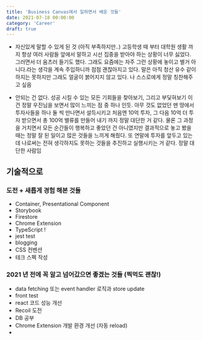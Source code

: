 ```yaml
---
title: 'Business Canvas에서 일하면서 배운 것들'
date: 2021-07-18 00:00:00
category: 'Career'
draft: true
---
```


- 자신있게 말할 수 있게 된 것 (아직 부족하지만..)
  고등학생 때 부터 대학원 생활 까지 항상 여러 사람들 앞에서 말하고 시선 집중을 받아야 하는 상황이 너무 싫었다. 그러면서 더 움츠러 들기도 했다. 그래도 요즘에는 자주 그런 상황에 놓이고 별거 아니다.라는 생각을 계속 주입하니까 점점 괜찮아지고 있다. 말은 아직 청산 유수 같이 하지는 못하지만 그래도 얼굴이 붉어지지 않고 있다. 나 스스로에게 정말 칭찬해주고 싶음

- 안되는 건 없다. 성공 시킬 수 있는 모든 기회들을 찾아보기, 그리고 부딫혀보기
  이건 정말 우진님을 보면서 많이 느끼는 점 중 하나 인듯. 아무 것도 없었던 맨 땅에서 투자사들을 하나 둘 씩 만나면서 설득시키고 처음엔 10억 투자, 그 다음 10억 더 투자 받으면서 총 100억 밸류를 만들어 내기 까지 정말 대단한 거 같다. 물론 그 과정을 거치면서 모든 순간들이 행복하고 좋았던 건 아니였지만 결과적으로 놓고 봤을 때는 정말 잘 된 일이고 많은 것들을 느끼게 해줬다. 또 연말에 투자를 앞두고 있는데 나로써는 전혀 생각하지도 못하는 것들을 추진하고 실행시키는 거 같다. 정말 대단한 사람임

## 기술적으로

### 도전 + 새롭게 경험 해본 것들

- Container, Presentational Component
- Storybook
- Firestore
- Chrome Extension
- TypeScript !
- jest test
- blogging
- CSS 컨벤션
- 테크 스펙 작성

### 2021 년 전에 꼭 알고 넘어갔으면 좋겠는 것들 (찍먹도 괜찮!)

- data fetching 또는 event handler 로직과 store update
- front test
- react 코드 성능 개선
- Recoil 도전
- DB 공부
- Chrome Extension 개발 환경 개선 (자동 reload)
-
